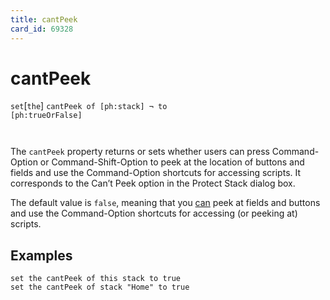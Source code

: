 ```yaml
---
title: cantPeek
card_id: 69328
---
```


# cantPeek

` set `[`the`] <code>cantPeek of [ph:stack] ¬     to [ph:trueOrFalse]

</code>The `cantPeek` property returns or sets whether users can press Command-Option or  Command-Shift-Option to peek at the location of buttons and fields and use the  Command-Option shortcuts for accessing scripts. It corresponds to the Can’t Peek option in the Protect Stack dialog box. 

 The default value is `false`, meaning that you <u>can</u> peek at fields and buttons and use the Command-Option shortcuts for accessing (or peeking at) scripts. 


## Examples

```
set the cantPeek of this stack to true
set the cantPeek of stack "Home" to true
```

